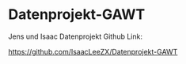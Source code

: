 # Datenprojekt-GAWT
Jens und Isaac Datenprojekt Github Link:

https://github.com/IsaacLeeZX/Datenprojekt-GAWT
